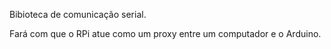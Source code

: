 Bibioteca de comunicação serial.

Fará com que o RPi atue como um proxy entre um computador e o Arduino.